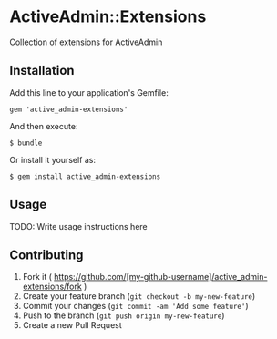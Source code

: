 # ActiveAdmin::Extensions

Collection of extensions for ActiveAdmin

## Installation

Add this line to your application's Gemfile:

    gem 'active_admin-extensions'

And then execute:

    $ bundle

Or install it yourself as:

    $ gem install active_admin-extensions

## Usage

TODO: Write usage instructions here

## Contributing

1. Fork it ( https://github.com/[my-github-username]/active_admin-extensions/fork )
2. Create your feature branch (`git checkout -b my-new-feature`)
3. Commit your changes (`git commit -am 'Add some feature'`)
4. Push to the branch (`git push origin my-new-feature`)
5. Create a new Pull Request

